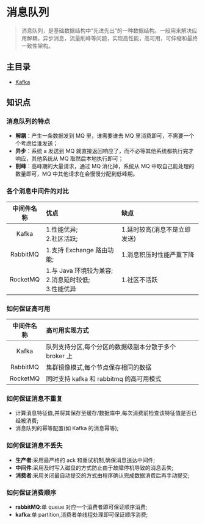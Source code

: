 # 消息队列

> 消息队列，是基础数据结构中“先进先出”的一种数据结构。一般用来解决应用解耦，异步消息，流量削峰等问题，实现高性能，高可用，可伸缩和最终一致性架构。

## 主目录

- [Kafka](./Kafka.md)

## 知识点

### 消息队列的特点

- **解耦**：产生一条数据发到 MQ 里，谁需要谁去 MQ 里消费即可，不需要一个个考虑给谁发送；
- **异步**：系统 a 发送到 MQ 就直接返回响应了，而不必等其他系统都执行完才响应，其他系统从 MQ 取然后本地执行即可；
- **削峰**：高峰期的大量请求，通过 MQ 消化掉，系统从 MQ 中取自己能处理的数量即可，MQ 中其他请求在会慢慢分配到低峰期。

### 各个消息中间件的对比

| 中间件名称 | 优点                                                     | 缺点                         |
| :--------: | :------------------------------------------------------- | :--------------------------- |
|   Kafka    | 1.性能优异;<br>2.社区活跃;                               | 1.延时较高(消息不是立即发送) |
|  RabbitMQ  | 1.支持 Exchange 路由功能;                                | 1.消息积压时性能严重下降     |
|  RocketMQ  | 1.与 Java 环境较为兼容;<br>2.消息延时较低;<br>3.性能优异 | 1.社区不活跃                 |

### 如何保证高可用

| 中间件名称 | 高可用实现方式                                        |
| :--------: | :---------------------------------------------------- |
|   Kafka    | 队列支持分区,每个分区的数据级副本分散于多个 broker 上 |
|  RabbitMQ  | 集群镜像模式,每个节点保存相同的数据                   |
|  RocketMQ  | 同时支持 kafka 和 rabbitmq 的高可用模式               |

### 如何保证消息不重复

- 计算消息特征值,并将其保存至缓存/数据库中,每次消费前检查该特征值是否已经被消费;
- 消息队列的幂等配置(如 Kafka 的消息幂等);

### 如何保证消息不丢失

- **生产者**:采用最严格的 ack 和重试机制,确保消息送达中间件;
- **中间件**:采用及时写入磁盘的方式防止由于故障停机导致的消息丢失;
- **消费者**:采用关闭最自动提交的方式由程序确认完成数据消费后再手动提交;

### 如何保证消费顺序

- **rabbitMQ**:单 queue 对应一个消费者即可保证顺序消费;
- **kafka**:单 partition,消费者单线程处理即可保证顺序消费;
